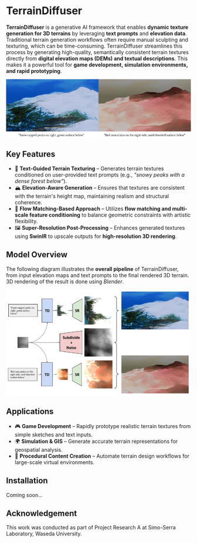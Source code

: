 # TerrainDiffuser

**TerrainDiffuser** is a generative AI framework that enables **dynamic texture generation for 3D terrains** by leveraging **text prompts** and **elevation data**. Traditional terrain generation workflows often require manual sculpting and texturing, which can be time-consuming. TerrainDiffuser streamlines this process by generating high-quality, semantically consistent terrain textures directly from **digital elevation maps (DEMs) and textual descriptions**. This makes it a powerful tool for **game development, simulation environments, and rapid prototyping**.

![Results](images/figures.jpg) 

## Key Features

- 🚀 **Text-Guided Terrain Texturing** – Generates terrain textures conditioned on user-provided text prompts (e.g., *"snowy peaks with a dense forest below"*).
- 🏔 **Elevation-Aware Generation** – Ensures that textures are consistent with the terrain's height map, maintaining realism and structural coherence.
- 🔄 **Flow Matching-Based Approach** – Utilizes **flow matching and multi-scale feature conditioning** to balance geometric constraints with artistic flexibility.
- 🖼 **Super-Resolution Post-Processing** – Enhances generated textures using **SwinIR** to upscale outputs for **high-resolution 3D rendering**.

## Model Overview

The following diagram illustrates the **overall pipeline** of TerrainDiffuser, from input elevation maps and text prompts to the final rendered 3D terrain. 3D rendering of the result is done using _Blender_.

![Model Pipeline](images/pipeline.jpg) 

## Applications

- 🎮 **Game Development** – Rapidly prototype realistic terrain textures from simple sketches and text inputs.
- 🌍 **Simulation & GIS** – Generate accurate terrain representations for geospatial analysis.
- 🎨 **Procedural Content Creation** – Automate terrain design workflows for large-scale virtual environments.

## Installation

Coming soon...

## Acknowledgement

This work was conducted as part of Project Research A at Simo-Serra Laboratory, Waseda University.

